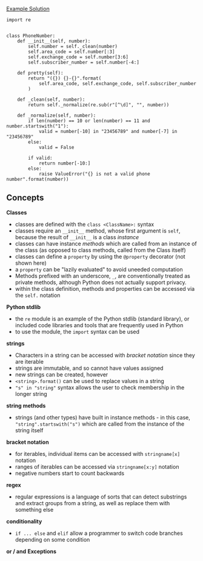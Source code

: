 [Example Solution](https://github.com/exercism/python/blob/master/exercises/phone-number/example.py)

```
import re


class PhoneNumber:
    def __init__(self, number):
        self.number = self._clean(number)
        self.area_code = self.number[:3]
        self.exchange_code = self.number[3:6]
        self.subscriber_number = self.number[-4:]

    def pretty(self):
        return "({}) {}-{}".format(
            self.area_code, self.exchange_code, self.subscriber_number
        )

    def _clean(self, number):
        return self._normalize(re.sub(r"[^\d]", "", number))

    def _normalize(self, number):
        if len(number) == 10 or len(number) == 11 and number.startswith("1"):
            valid = number[-10] in "23456789" and number[-7] in "23456789"
        else:
            valid = False

        if valid:
            return number[-10:]
        else:
            raise ValueError("{} is not a valid phone number".format(number))
```

## Concepts

**Classes**
 - classes are defined with the `class <ClassName>:` syntax
 - classes require an `__init__` method, whose first argument is `self`, because the result of `__init__` is a class *instance*
 - classes can have instance *methods* which are called from an instance of the class (as opposed to class methods, called from the Class itself)
 - classes can define a `property` by using the `@property` decorator (not shown here)
 - a `property` can be "lazily evaluated" to avoid uneeded computation
 - Methods prefixed with an underscore, `_`, are conventionally treated as private methods, although Python does not actually support privacy.
 - within the class definition, methods and properties can be accessed via the `self.` notation
 
**Python stdlib**
 - the `re` module is an example of the Python stdlib (standard library), or included code libraries and tools that are frequently used in Python
 - to use the module, the `import` syntax can be used
  
**strings**
 - Characters in a string can be accessed with *bracket notation* since they are iterable
 - strings are immutable, and so cannot have values assigned
 - new strings can be created, however
 - `<string>.format()` can be used to replace values in a string
 - `"s" in "string"` syntax allows the user to check membership in the longer string

**string methods**
 - strings (and other types) have built in instance methods - in this case, `"string".startswith("s")` which are called from
   the instance of the string itself
   
**bracket notation**
 - for iterables, individual items can be accessed with `stringname[x]` notation
 - ranges of iterables can be accessed via `stringname[x:y]` notation
 - negative numbers start to count backwards
  
**regex**
 - regular expressions is a language of sorts that can detect substrings and extract groups from a string, as well as replace them with something else
 
**conditionality**
 - `if ... else` and `elif` allow a programmer to switch code branches depending on some condition
 
**or / and**
**Exceptions**
  
